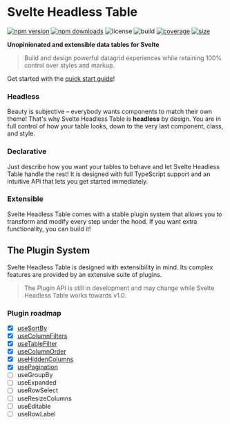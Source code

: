 # Svelte Headless Table

[![npm version](http://img.shields.io/npm/v/svelte-headless-table.svg)](https://www.npmjs.com/package/svelte-headless-table)
[![npm downloads](https://img.shields.io/npm/dm/svelte-headless-table.svg)](https://www.npmjs.com/package/svelte-headless-table)
![license](https://img.shields.io/npm/l/svelte-headless-table)
![build](https://img.shields.io/github/workflow/status/bryanmylee/svelte-headless-table/publish)
[![coverage](https://coveralls.io/repos/github/bryanmylee/svelte-headless-table/badge.svg?branch=main)](https://coveralls.io/github/bryanmylee/svelte-headless-table?branch=main)
[![size](https://img.shields.io/bundlephobia/min/svelte-headless-table)](https://bundlephobia.com/result?p=svelte-headless-table)

**Unopinionated and extensible data tables for Svelte**

> Build and design powerful datagrid experiences while retaining 100% control over styles and markup.

Get started with the [quick start guide](https://svelte-headless-table.bryanmylee.com/docs/getting-started/quick-start)!

### Headless

Beauty is subjective – everybody wants components to match their own theme! That's why Svelte Headless Table is **headless** by design. You are in full control of how your table looks, down to the very last component, class, and style.

### Declarative

Just describe how you want your tables to behave and let Svelte Headless Table handle the rest! It is designed with full TypeScript support and an intuitive API that lets you get started immediately.

### Extensible

Svelte Headless Table comes with a stable plugin system that allows you to transform and modify every step under the hood. If you want extra functionality, you can build it!

## The Plugin System

Svelte Headless Table is designed with extensibility in mind. Its complex features are provided by an extensive suite of plugins.

> The Plugin API is still in development and may change while Svelte Headless Table works towards v1.0.

### Plugin roadmap

- [x] [useSortBy](https://svelte-headless-table.bryanmylee.com/docs/plugins/use-sort-by)
- [x] [useColumnFilters](https://svelte-headless-table.bryanmylee.com/docs/plugins/use-column-filters)
- [x] [useTableFilter](https://svelte-headless-table.bryanmylee.com/docs/plugins/use-table-filter)
- [x] [useColumnOrder](https://svelte-headless-table.bryanmylee.com/docs/plugins/use-column-order)
- [x] [useHiddenColumns](https://svelte-headless-table.bryanmylee.com/docs/plugins/use-hidden-columns)
- [x] [usePagination](https://svelte-headless-table.bryanmylee.com/docs/plugins/use-pagination)
- [ ] useGroupBy
- [ ] useExpanded
- [ ] useRowSelect
- [ ] useResizeColumns
- [ ] useEditable
- [ ] useRowLabel

